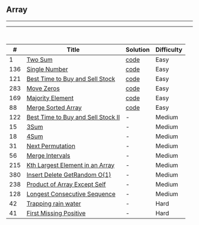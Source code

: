 ## Array
-----
-----

<br/>

| # | Title | Solution | Difficulty |
|---| ----- | -------- | ---------- |
| 1 | [Two Sum](https://leetcode.com/problems/two-sum/)| [code](0001-two-sum.py)| Easy
| 136 | [Single Number](https://leetcode.com/problems/single-number/)| [code](0136-single-number.py) | Easy
| 121 | [Best Time to Buy and Sell Stock](https://leetcode.com/problems/best-time-to-buy-and-sell-stock/) | [code](121-best-time-to-buy-and-sell-stock.py) | Easy
| 283 | [Move Zeros](https://leetcode.com/problems/move-zeroes/) | [code](283-move-zeros.py) | Easy 
| 169 | [Majority Element](https://leetcode.com/problems/majority-element/) | [code](169-majority-element.py) | Easy
| 88 | [Merge Sorted Array](https://leetcode.com/problems/merge-sorted-array/) | [code](88-merge-sorted-array.py) | Easy
| 122 | [Best Time to Buy and Sell Stock II](https://leetcode.com/problems/best-time-to-buy-and-sell-stock-ii/) | - | Medium
| 15 | [3Sum](https://leetcode.com/problems/3sum/) | - | Medium
| 18 | [4Sum](https://leetcode.com/problems/4sum/) | - | Medium
| 31 | [Next Permutation](https://leetcode.com/problems/next-permutation/) | -  | Medium
| 56 | [Merge Intervals](https://leetcode.com/problems/merge-intervals/) | - | Medium
| 215 | [Kth Largest Element in an Array](https://leetcode.com/problems/kth-largest-element-in-an-array/) | - | Medium
| 380 | [Insert Delete GetRandom O(1)](https://leetcode.com/problems/insert-delete-getrandom-o1/)| - | Medium
| 238 | [Product of Array Except Self](https://leetcode.com/problems/product-of-array-except-self/)  | - | Medium
| 128 | [Longest Consecutive Sequence](https://leetcode.com/problems/longest-consecutive-sequence/)  | - | Medium
| 42 | [Trapping rain water](https://leetcode.com/problems/trapping-rain-water/)  | - | Hard
| 41 | [First Missing Positive](https://leetcode.com/problems/first-missing-positive/)  | - | Hard
